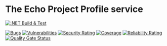 # The Echo Project Profile service

[![.NET Build & Test](https://github.com/MNB-Software/echo-project-profile-service/actions/workflows/dotnet.build.yml/badge.svg?branch=main)](https://github.com/MNB-Software/echo-project-profile-service/actions/workflows/dotnet.build.yml)

[![Bugs](https://sonarcloud.io/api/project_badges/measure?project=MNB-Software_echo-project-profile-service&metric=bugs)](https://sonarcloud.io/summary/new_code?id=MNB-Software_echo-project-profile-service) [![Vulnerabilities](https://sonarcloud.io/api/project_badges/measure?project=MNB-Software_echo-project-profile-service&metric=vulnerabilities)](https://sonarcloud.io/summary/new_code?id=MNB-Software_echo-project-profile-service) [![Security Rating](https://sonarcloud.io/api/project_badges/measure?project=MNB-Software_echo-project-profile-service&metric=security_rating)](https://sonarcloud.io/summary/new_code?id=MNB-Software_echo-project-profile-service) [![Coverage](https://sonarcloud.io/api/project_badges/measure?project=MNB-Software_echo-project-profile-service&metric=coverage)](https://sonarcloud.io/summary/new_code?id=MNB-Software_echo-project-profile-service)
 [![Reliability Rating](https://sonarcloud.io/api/project_badges/measure?project=MNB-Software_echo-project-profile-service&metric=reliability_rating)](https://sonarcloud.io/summary/new_code?id=MNB-Software_echo-project-profile-service) [![Quality Gate Status](https://sonarcloud.io/api/project_badges/measure?project=MNB-Software_echo-project-profile-service&metric=alert_status)](https://sonarcloud.io/summary/new_code?id=MNB-Software_echo-project-profile-service)